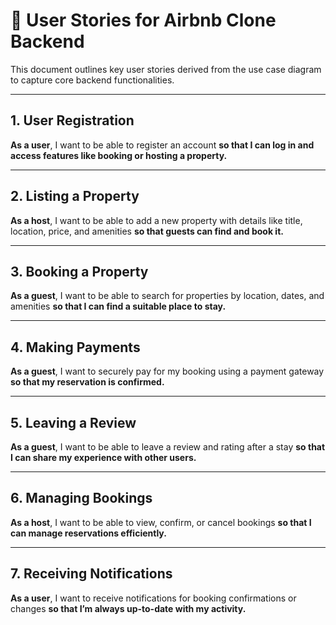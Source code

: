 # 🧾 User Stories for Airbnb Clone Backend

This document outlines key user stories derived from the use case diagram to capture core backend functionalities.

---

## 1. User Registration
**As a user**, I want to be able to register an account **so that I can log in and access features like booking or hosting a property.**

---

## 2. Listing a Property
**As a host**, I want to be able to add a new property with details like title, location, price, and amenities **so that guests can find and book it.**

---

## 3. Booking a Property
**As a guest**, I want to be able to search for properties by location, dates, and amenities **so that I can find a suitable place to stay.**

---

## 4. Making Payments
**As a guest**, I want to securely pay for my booking using a payment gateway **so that my reservation is confirmed.**

---

## 5. Leaving a Review
**As a guest**, I want to be able to leave a review and rating after a stay **so that I can share my experience with other users.**

---

## 6. Managing Bookings
**As a host**, I want to be able to view, confirm, or cancel bookings **so that I can manage reservations efficiently.**

---

## 7. Receiving Notifications
**As a user**, I want to receive notifications for booking confirmations or changes **so that I’m always up-to-date with my activity.**

